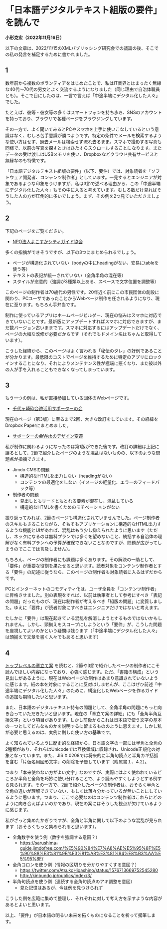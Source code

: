 # 「日本語デジタルテキスト組版の要件」を読んで

**小形克宏（2022年11月16日）**

以下の文章は、2022/11/15のXMLパブリッシング研究会での議論の後、そこでの私の発言を補足するために書かれました。

## 1

数年前から複数のボランティアをはじめたことで、私はIT業界とはまったく無縁な40代〜70代の男女とよく交流するようになりました（同じ理由で自治体職員とも）。そこで目にしたのは、一言で言えば「中途半端にデジタル化した人々」でした。

たとえば、彼等・彼女等の多くはスマートフォンを持ち歩き、SNSのアカウントを持っており、ブラウザで各種ページをブラウジングしています。

その一方で、よく聞いてみるとPCやスマホを上手に使いこなしているという意識はなく、むしろ苦手意識が勝つようです。特定の条件でメールを検索するような使い方はせず、過去メールは検索せず流れ去るまま。スマホで撮影する写真も同様で、以前の写真を探すときはひたすらスクロールすることになります。またデータの受け渡しはUSBメモリを使い、Dropboxなどクラウド共有サービスと無縁なのも特徴です。

「日本語デジタルテキスト組版の要件」（以下、要件）では、対象読者を「ソフトウェア開発者、コンテンツ制作者」としています。一見するとエンジニアが対象であるような印象をうけますが、私は3節で述べる理由から、この「中途半端にデジタル化した人々」もその中に入ると考えています。むしろ数だけ見ればそうした人の方が圧倒的に多いでしょう。まず、その例を2つ見ていただきましょう。

## 2

下記のページをご覧ください。

- [NPO法人よこすかシティガイド協会](http://yokosuka.kankoh-guide.com/)

多くの指摘ができそうですが、以下の3つにまとめられるでしょう。

- ページが構造化されていない（bodyの中にheadingがない、安易にtableを使う等）
- テキストの表記が統一されていない（全角半角の混在等）
- スタイルが恣意的（強調が3種類以上ある、スペースで文字位置を調整等）

このページの制作者は70歳代の男性です。20年近く前にこの市民団体の創設に関わり、PCユーザであったことからWebページ制作を任されるようになり、現在に至ります。もちろん手弁当です。

制作に使っているアプリはホームページビルダー、現在の悩みはスマホに対応できていないことです。最新版にアップデートすればスマホに対応できますが、まだ数バージョン古いままです。スマホに対応するにはアップデートだけでなく、ページの大幅な改修が必要だからです（それでもドメイン名はちゃんと取得しています）。

こうした経緯から、このページはよく言われる「秘伝のタレ」の好例であることが分かります。最低限のコストでページを維持するために特定のアプリにロックインすることになり、それによりメンテナンス性が極端に悪くなり、また彼以外の人が手を入れることもできなくなってしまっています。

## 3

もう一つの例は、私が直接参加している団体のWebページです。

- [千代ヶ崎砲台跡活用サポーターの会](https://chiyogasaki-supporter.jimdofree.com/)

現在のページ（第3版）に至るまで2回、大きな改訂をしています。その経緯をDropbox Paperにまとめました。

- [サポーターの会Webのデザイン変遷](https://paper.dropbox.com/doc/Web--BtG2ZOqkI3Y_qfdfGzuCmW2uAg-d6QTKqTCup5gQNsdYxtxG)

私が制作に関わるようになったのは第1版ができた後です。改訂の詳細は上記に譲るとして、2節で紹介したページのような混乱はないものの、以下のような問題点が指摘できます。

- Jimdo CMSの問題
    - 構造的なHTMLを出力しない（headingがない）
    - コンテンツの最適化をしない（イメージの軽量化、エラーのフィードバック等）
- 制作者の問題
    - 見出しともリードともとれる要素が混在し、混乱している
    - 構造的なHTMLを書くためのモチベーションがない

振り返ってみれば、2節のページも構造化されていませんでした。ページ制作者のスキルもさることながら、そもそもアプリケーションに構造的なHTML出力するような機能とUIがあれば、混乱はもう少し抑えられたように思います（ただし、ネックになるのは無料プランでは多くを望めないこと、統括する自治体の理解がなく有料プランへの予算が確保できないことなのですが、問題が広がってしまうのでここでは言及しません）。

もちろん、ページの制作者にも課題は多くあります。その解決の一助として、「要件」が重要な役割を果たせると思います。読者対象をコンテンツ制作者とする「要件」の記述に従うなら、このページの制作者も対象読者に入るはずだからです。

PCとインターネットのコモディティ化は、ユーザ全員を「コンテンツ制作者」に昇格させました。別の表現をすれば、以前は執筆者として参考にすべき「表記の問題」だったものが、現在は制作者が考えるべき「組版の問題」に変質しました。ゆえに「要件」が読者対象にすべきはエンジニアだけではないと考えます。

たしかに「要件」は現在起きている混乱を解消しようとするものではないかもしれません。しかし、頭揃えをスコープにしようという「要件」が、こうした問題を座視してよいのかという疑問は残ります（「中途半端にデジタル化した人々」は頭揃えで文章を書く人々でもあると思います）

## 4

[トップレベルの章立て案](https://github.com/w3c/jlreq-d/wiki/jlreq-d-ToC-draft) を読むと、2節や3節で紹介したページの制作者にこそ読んでほしい内容になっており、心強く感じます。ただ、「書籍の構成」という見出しがあるように、現在はWebページの制作はあまり意識されていないように感じます。紙の本を対象にすることに反対はしませんが、ここはぜひ前述「中途半端にデジタル化した人々」のために、構造化したWebページを作るガイドの追加も期待したいと思います。

また、日本語のデジタルテキスト特有の問題として、全角半角の問題にもっと向き合っていただきたいと思います。現在の「章立て案の詳細」にも「全角半角互換文字」という項目があります。しかし前後からこれは日本語で使う文字の基本の一つとしてどんなものかを説明するに留まるもののように思えます。しかし私が必要と思えるのは、実例に則した使い方の基準です。

よく知られているように歴史的な経緯から、日本語文字の一部には半角と全角の2種類があり、それらはUnicodeでは互換領域に収録され、Unicode正規化の対象となっています。また、JIS X 0208では将来的に半角句読点と半角カギ括弧を含む「片仮名用図形文字」の削除を予告しています（附属書１、4.2）。

つまり「本来使わない方がよい文字」なのですが、実際にはよく使われているどころか半角と全角を巧妙に使い分けることで、より読みやすくしようとする例すら見られます。その一方で、2節で紹介したページの制作者は、おそらく半角と全角の違いが理解できていない、もしくは薄々分かっているが無いことにしているように思います。つまり、ここで必要なのはコンテンツ制作者はこれらにどのように向き合えばよいのかであり、現在の案にはそうした視点が欠けているように感じます。

私がざっと集めたかぎりですが、全角と半角に関して以下のような混乱が見られます（おそらくもっと集められると思います）。

- 全角数字を使う例（数字を強調する意図？）
    - https://sarushima-guide.jimdofree.com/%E5%90%84%E7%A8%AE%E5%95%8F%E5%90%88%E3%81%9B%E3%81%A8%E3%81%94%E8%B3%AA%E5%95%8F/
- 全角コロンを使う例（情報の区切りを分かりやすくする意図？）
    - https://twitter.com/AtsukoHigashino/status/1576713669752545280
    - http://kinbundo.jp/publics/index/3/
- 半角句読点を使う例（連続する全角句読点のアキ調整を意図）
    - 見た記憶はあるが、今は例を見つけられず

こうした例を広範に集めて整理し、それぞれに対して考え方を示すような内容があるとよいと思います。

以上、「要件」が日本語の明るい未来を拓くものになることを祈って擱筆します。
